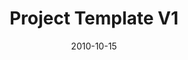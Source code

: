 ---
title: "Project Template V1"
description: "Lorem Ipsum Dolor Sit Amet"
date: "2010-10-15"
contact: "Your Email Here"

product:
  -
    name: "Product Name Here"
    icon: "./images/icon.svg"
    hero:
      -
        title: "Product Name Here"
        text: "Key Value"
        cta: "Key Cta"
        image: "./images/facet-1.png"
    facets:
      -
        title: "Value Facet Title"
        text: "Value Facet Description"
        image: "./images/facet-1.png"
---